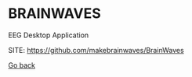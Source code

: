 # BRAINWAVES
 
 EEG Desktop Application
 
 SITE: https://github.com/makebrainwaves/BrainWaves

 [Go back](https://portable-linux-apps.github.io/apps.html)
